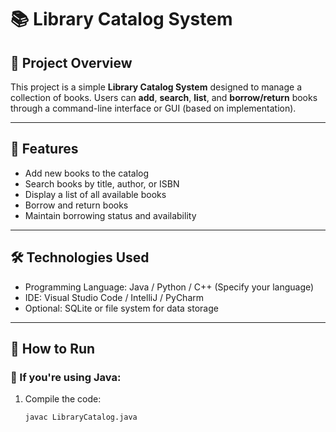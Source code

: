 # 📚 Library Catalog System

## 📘 Project Overview
This project is a simple **Library Catalog System** designed to manage a collection of books. Users can **add**, **search**, **list**, and **borrow/return** books through a command-line interface or GUI (based on implementation).

---

## 🎯 Features
- Add new books to the catalog
- Search books by title, author, or ISBN
- Display a list of all available books
- Borrow and return books
- Maintain borrowing status and availability

---

## 🛠 Technologies Used
- Programming Language: Java / Python / C++ (Specify your language)
- IDE: Visual Studio Code / IntelliJ / PyCharm
- Optional: SQLite or file system for data storage

---

## 🚀 How to Run

### 🔧 If you're using Java:
1. Compile the code:
   ```bash
   javac LibraryCatalog.java
